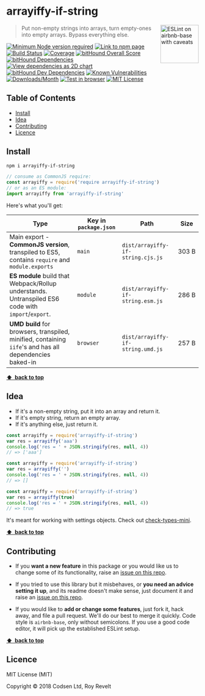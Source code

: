 # arrayiffy-if-string

<a href="https://github.com/revelt/eslint-on-airbnb-base-badge" style="float: right; padding: 0 0 20px 20px;"><img src="https://cdn.rawgit.com/revelt/eslint-on-airbnb-base-badge/0c3e46c9/lint-badge.svg" alt="ESLint on airbnb-base with caveats" width="100" align="right"></a>

> Put non-empty strings into arrays, turn empty-ones into empty arrays. Bypass everything else.

[![Minimum Node version required][node-img]][node-url]
[![Link to npm page][npm-img]][npm-url]
[![Build Status][travis-img]][travis-url]
[![Coverage][cov-img]][cov-url]
[![bitHound Overall Score][overall-img]][overall-url]
[![bitHound Dependencies][deps-img]][deps-url]
[![View dependencies as 2D chart][deps2d-img]][deps2d-url]
[![bitHound Dev Dependencies][dev-img]][dev-url]
[![Known Vulnerabilities][vulnerabilities-img]][vulnerabilities-url]
[![Downloads/Month][downloads-img]][downloads-url]
[![Test in browser][runkit-img]][runkit-url]
[![MIT License][license-img]][license-url]

## Table of Contents

<!-- START doctoc generated TOC please keep comment here to allow auto update -->
<!-- DON'T EDIT THIS SECTION, INSTEAD RE-RUN doctoc TO UPDATE -->


- [Install](#install)
- [Idea](#idea)
- [Contributing](#contributing)
- [Licence](#licence)

<!-- END doctoc generated TOC please keep comment here to allow auto update -->

## Install

```bash
npm i arrayiffy-if-string
```

```js
// consume as CommonJS require:
const arrayiffy = require('require arrayiffy-if-string')
// or as an ES module:
import arrayiffy from 'arrayiffy-if-string'
```

Here's what you'll get:

Type            | Key in `package.json` | Path  | Size
----------------|-----------------------|-------|--------
Main export - **CommonJS version**, transpiled to ES5, contains `require` and `module.exports` | `main`                | `dist/arrayiffy-if-string.cjs.js` | 303&nbsp;B
**ES module** build that Webpack/Rollup understands. Untranspiled ES6 code with `import`/`export`. | `module`              | `dist/arrayiffy-if-string.esm.js` | 286&nbsp;B
**UMD build** for browsers, transpiled, minified, containing `iife`'s and has all dependencies baked-in | `browser`            | `dist/arrayiffy-if-string.umd.js` | 257&nbsp;B

**[⬆ &nbsp;back to top](#)**

## Idea

- If it's a non-empty string, put it into an array and return it.
- If it's empty string, return an empty array.
- If it's anything else, just return it.

```js
const arrayiffy = require('arrayiffy-if-string')
var res = arrayiffy('aaa')
console.log('res = ' + JSON.stringify(res, null, 4))
// => ['aaa']
```

```js
const arrayiffy = require('arrayiffy-if-string')
var res = arrayiffy('')
console.log('res = ' + JSON.stringify(res, null, 4))
// => []
```

```js
const arrayiffy = require('arrayiffy-if-string')
var res = arrayiffy(true)
console.log('res = ' + JSON.stringify(res, null, 4))
// => true
```

It's meant for working with settings objects. Check out [check-types-mini](https://github.com/codsen/check-types-mini).

**[⬆ &nbsp;back to top](#)**

## Contributing

* If you **want a new feature** in this package or you would like us to change some of its functionality, raise an [issue on this repo](https://github.com/codsen/arrayiffy-if-string/issues).

* If you tried to use this library but it misbehaves, or **you need an advice setting it up**, and its readme doesn't make sense, just document it and raise an [issue on this repo](https://github.com/codsen/arrayiffy-if-string/issues).

* If you would like to **add or change some features**, just fork it, hack away, and file a pull request. We'll do our best to merge it quickly. Code style is `airbnb-base`, only without semicolons. If you use a good code editor, it will pick up the established ESLint setup.

**[⬆ &nbsp;back to top](#)**

## Licence

MIT License (MIT)

Copyright © 2018 Codsen Ltd, Roy Revelt


[node-img]: https://img.shields.io/node/v/arrayiffy-if-string.svg?style=flat-square&label=works%20on%20node
[node-url]: https://www.npmjs.com/package/arrayiffy-if-string

[npm-img]: https://img.shields.io/npm/v/arrayiffy-if-string.svg?style=flat-square&label=release
[npm-url]: https://www.npmjs.com/package/arrayiffy-if-string

[travis-img]: https://img.shields.io/travis/codsen/arrayiffy-if-string.svg?style=flat-square
[travis-url]: https://travis-ci.org/codsen/arrayiffy-if-string

[cov-img]: https://coveralls.io/repos/github/codsen/arrayiffy-if-string/badge.svg?style=flat-square?branch=master
[cov-url]: https://coveralls.io/github/codsen/arrayiffy-if-string?branch=master

[overall-img]: https://img.shields.io/bithound/code/github/codsen/arrayiffy-if-string.svg?style=flat-square
[overall-url]: https://www.bithound.io/github/codsen/arrayiffy-if-string

[deps-img]: https://img.shields.io/bithound/dependencies/github/codsen/arrayiffy-if-string.svg?style=flat-square
[deps-url]: https://www.bithound.io/github/codsen/arrayiffy-if-string/master/dependencies/npm

[deps2d-img]: https://img.shields.io/badge/deps%20in%202D-see_here-08f0fd.svg?style=flat-square
[deps2d-url]: http://npm.anvaka.com/#/view/2d/arrayiffy-if-string

[dev-img]: https://img.shields.io/bithound/devDependencies/github/codsen/arrayiffy-if-string.svg?style=flat-square
[dev-url]: https://www.bithound.io/github/codsen/arrayiffy-if-string/master/dependencies/npm

[vulnerabilities-img]: https://snyk.io/test/github/codsen/arrayiffy-if-string/badge.svg?style=flat-square
[vulnerabilities-url]: https://snyk.io/test/github/codsen/arrayiffy-if-string

[downloads-img]: https://img.shields.io/npm/dm/arrayiffy-if-string.svg?style=flat-square
[downloads-url]: https://npmcharts.com/compare/arrayiffy-if-string

[runkit-img]: https://img.shields.io/badge/runkit-test_in_browser-a853ff.svg?style=flat-square
[runkit-url]: https://npm.runkit.com/arrayiffy-if-string

[license-img]: https://img.shields.io/npm/l/arrayiffy-if-string.svg?style=flat-square
[license-url]: https://github.com/codsen/arrayiffy-if-string/blob/master/license.md
